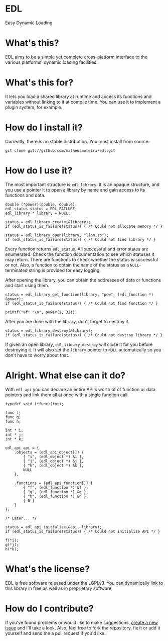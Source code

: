 # EDL

Easy Dynamic Loading

# What's this?

EDL aims to be a simple yet complete cross-platform interface to the various
platforms' dynamic loading facilities.

# What's this for?

It lets you load a shared library at runtime and access its functions and
variables without linking to it at compile time. You can use it to implement a
plugin system, for example.

# How do I install it?

Currently, there is no stable distribution. You must install from source:

    git clone git://github.com/matheusmoreira/edl.git

# How do I use it?

The most important structure is `edl_library`. It is an opaque structure, and
you use a pointer it to open a library by name and gain access to its functions
and data.

    double (*power)(double, double);
    edl_status status = EDL_FAILURE;
    edl_library * library = NULL;

    status = edl_library_create(&library);
    if (edl_status_is_failure(status)) { /* Could not allocate memory */ }

    status = edl_library_open(library, "libm.so");
    if (edl_status_is_failure(status)) { /* Could not find library */ }

Every function returns `edl_status`. All successful and error states are
enumerated. Check the function documentation to see which statuses it may
return. There are functions to check whether the status is successful or not.
Also, a function to obtain the name of the status as a `NULL`-terminated string
is provided for easy logging.

After opening the library, you can obtain the addresses of data or functions and
start using them.

    status = edl_library_get_function(library, "pow", (edl_function *) &power);
    if (edl_status_is_failure(status)) { /* Could not find function */ }

    printf("%f" "\n", power(2, 32));

After you are done with the library, don't forget to destroy it.

    status = edl_library_destroy(&library);
    if (edl_status_is_failure(status)) { /* Could not destroy library */ }

If given an open library, `edl_library_destroy` will close it for you before
destroying it. It will also set the `library` pointer to `NULL` automatically so
you don't have to worry about that.

# Alright. What else can it do?

With `edl_api` you can declare an entire API's worth of of function or data
pointers and link them all at once with a single function call.

    typedef void (*func)(int);

    func f;
    func g;
    func h;

    int * i;
    int * j;
    int * k;

    edl_api api = {
        .objects = (edl_api_object[]) {
            { "i", (edl_object *) &i },
            { "j", (edl_object *) &j },
            { "k", (edl_object *) &k },
            NULL
        },

        .functions = (edl_api_function[]) {
            { "f", (edl_function *) &f },
            { "g", (edl_function *) &g },
            { "h", (edl_function *) &h },
            { 0 }
        }
    };

    /* Later... */

    status = edl_api_initialize(&api, library);
    if (edl_status_is_failure(status)) { /* Could not initialize API */ }

    f(*i);
    g(*j);
    h(*k);

# What's the license?

EDL is free software released under the LGPLv3. You can dynamically link to this
library in free as well as in proprietary software.

# How do I contribute?

If you've found problems or would like to make suggestions,
[create a new issue][new-issue] and I'll take a look. Also, feel free to fork
the repository, fix it or add it yourself and send me a pull request if you'd
like.

 [new-issue]: https://github.com/matheusmoreira/edl/issues/new
